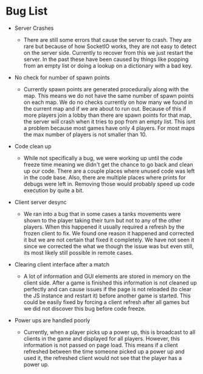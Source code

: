 # Bug List

* Server Crashes
  * There are still some errors that cause the server to crash. They are rare
  but because of how SocketIO works, they are not easy to detect on the server
  side. Currently to recover from this we just restart the server. In the past
  these have been caused by things like popping from an empty list or doing a
  lookup on a dictionary with a bad key.


* No check for number of spawn points
  * Currently spawn points are generated procedurally along with the map. This
  means we do not have the same number of spawn points on each map. We do no
  checks currently on how many we found in the current map and if we are about
  to run out. Because of this if more players join a lobby than there are spawn
  points for that map, the server will crash when it tries to pop from an empty
  list. This isnt a problem because most games have only 4 players. For most
  maps the max number of players is not smaller than 10.


* Code clean up
  * While not specifically a bug, we were working up until the code freeze time
  meaning we didn't get the chance to go back and clean up our code. There are a
  couple places where unused code was left in the code base. Also, there are
  multiple places where prints for debugs were left in. Removing those would
  probably speed up code execution by quite a bit.


* Client server desync
  * We ran into a bug that in some cases a tanks movements were shown to the
  player taking their turn but not to any of the other players. When this
  happened it usually required a refresh by the frozen client to fix. We found
  one reason it happened and corrected it but we are not certain that fixed it
  completely. We have not seen it since we corrected the what we though the
  issue was but even still, its most likely still possible in remote cases.


* Clearing client interface after a match
  * A lot of information and GUI elements are stored in memory on the client
  side. After a game is finished this information is not cleaned up perfectly
  and can cause issues if the page is not reloaded (to clear the JS instance
  and restart it) before another game is started. This could be easily fixed
  by forcing a client refresh after all games but we did not discover this bug
  before code freeze.


* Power ups are handled poorly
  * Currently, when a player picks up a power up, this is broadcast to all
  clients in the game and displayed for all players. However, this information
  is not passed on page load. This means if a client refreshed between the time
  someone picked up a power up and used it, the refreshed client would not see
  that the player has a power up.
